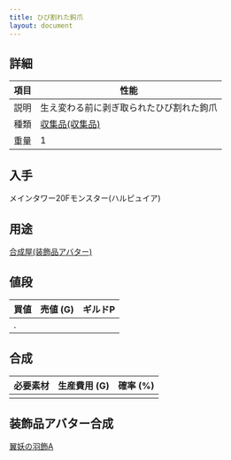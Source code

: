 ```yaml
---
title: ひび割れた鉤爪
layout: document
---
```

## 詳細

|項目|性能|
|---|---|
|説明|生え変わる前に剥ぎ取られたひび割れた鉤爪|
|種類|[収集品(収集品)](収集品(収集品))|
|重量|1|

## 入手

メインタワー20Fモンスター(ハルピュイア)

## 用途

[合成屋(装飾品アバター)](合成屋(装飾品アバター))

## 値段

|買値|売値 (G)|ギルドP|
|---|---|---|
|.|||

## 合成

|必要素材|生産費用 (G)|確率 (%)|
|---|---|---|
||||

## 装飾品アバター合成

[翼妖の羽飾A](翼妖の羽飾A)
